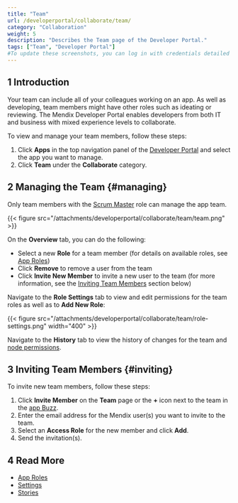 ```yaml
---
title: "Team"
url: /developerportal/collaborate/team/
category: "Collaboration"
weight: 5
description: "Describes the Team page of the Developer Portal."
tags: ["Team", "Developer Portal"]
#To update these screenshots, you can log in with credentials detailed in How to Update Screenshots Using Team Apps.
---
```


## 1 Introduction

Your team can include all of your colleagues working on an app. As well as developing, team members might have other roles such as ideating or reviewing. The Mendix Developer Portal enables developers from both IT and business with mixed experience levels to collaborate.

To view and manage your team members, follow these steps:

1. Click **Apps** in the top navigation panel of the [Developer Portal](http://sprintr.home.mendix.com) and select the app you want to manage.
2. Click **Team** under the **Collaborate** category.

## 2 Managing the Team {#managing}

Only team members with the [Scrum Master](/developerportal/collaborate/app-roles/#team-roles) role can manage the app team.

{{< figure src="/attachments/developerportal/collaborate/team/team.png" >}}

On the **Overview** tab, you can do the following:

* Select a new **Role** for a team member (for details on available roles, see [App Roles](/developerportal/collaborate/app-roles/))
* Click **Remove** to remove a user from the team
* Click **Invite New Member** to invite a new user to the team (for more information, see the [Inviting Team Members](#inviting) section below)

Navigate to the **Role Settings** tab to view and edit permissions for the team roles as well as to **Add New Role**:

{{< figure src="/attachments/developerportal/collaborate/team/role-settings.png"   width="400"  >}}

Navigate to the **History** tab to view the history of changes for the team and [node permissions](/developerportal/deploy/node-permissions/).

## 3 Inviting Team Members {#inviting}

To invite new team members, follow these steps:

1. Click **Invite Member** on the **Team** page or the **+** icon next to the team in the [app Buzz](/developerportal/collaborate/buzz/#app-buzz).
2. Enter the email address for the Mendix user(s) you want to invite to the team.
3. Select an **Access Role** for the new member and click **Add**.
4. Send the invitation(s).

## 4 Read More

* [App Roles](/developerportal/collaborate/app-roles/)
* [Settings](/developerportal/settings/)
* [Stories](/developerportal/collaborate/stories/)
